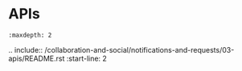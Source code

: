 # APIs

```{toctree}
:maxdepth: 2
```

.. include:: /collaboration-and-social/notifications-and-requests/03-apis/README.rst
   :start-line: 2

<!--Cound't find the README file-->   